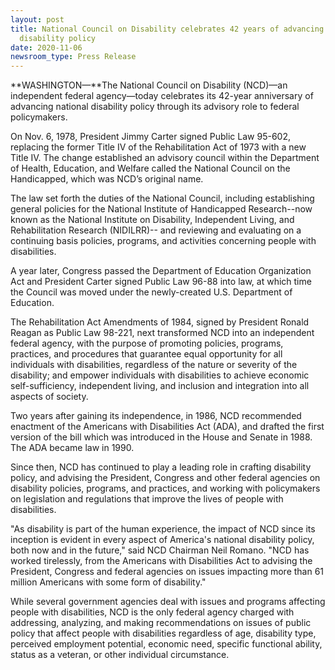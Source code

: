```yaml
---
layout: post
title: National Council on Disability celebrates 42 years of advancing national
  disability policy
date: 2020-11-06
newsroom_type: Press Release
---
```

**WASHINGTON—**The National Council on Disability (NCD)—an independent federal agency—today celebrates its 42-year anniversary of advancing national disability policy through its advisory role to federal policymakers.

On Nov. 6, 1978, President Jimmy Carter signed Public Law 95-602, replacing the former Title IV of the Rehabilitation Act of 1973 with a new Title IV. The change established an advisory council within the Department of Health, Education, and Welfare called the National Council on the Handicapped, which was NCD’s original name.

The law set forth the duties of the National Council, including establishing general policies for the National Institute of Handicapped Research--now known as the National Institute on Disability, Independent Living, and Rehabilitation Research (NIDILRR)-- and reviewing and evaluating on a continuing basis policies, programs, and activities concerning people with disabilities.

A year later, Congress passed the Department of Education Organization Act and President Carter signed Public Law 96-88 into law, at which time the Council was moved under the newly-created U.S. Department of Education.

The Rehabilitation Act Amendments of 1984, signed by President Ronald Reagan as Public Law 98-221, next transformed NCD into an independent federal agency, with the purpose of promoting policies, programs, practices, and procedures that guarantee equal opportunity for all individuals with disabilities, regardless of the nature or severity of the disability; and empower individuals with disabilities to achieve economic self-sufficiency, independent living, and inclusion and integration into all aspects of society.

Two years after gaining its independence, in 1986, NCD recommended enactment of the Americans with Disabilities Act (ADA), and drafted the first version of the bill which was introduced in the House and Senate in 1988. The ADA became law in 1990.

Since then, NCD has continued to play a leading role in crafting disability policy, and advising the President, Congress and other federal agencies on disability policies, programs, and practices, and working with policymakers on legislation and regulations that improve the lives of people with disabilities.

"As disability is part of the human experience, the impact of NCD since its inception is evident in every aspect of America's national disability policy, both now and in the future," said NCD Chairman Neil Romano. "NCD has worked tirelessly, from the Americans with Disabilities Act to advising the President, Congress and federal agencies on issues impacting more than 61 million Americans with some form of disability."

While several government agencies deal with issues and programs affecting people with disabilities, NCD is the only federal agency charged with addressing, analyzing, and making recommendations on issues of public policy that affect people with disabilities regardless of age, disability type, perceived employment potential, economic need, specific functional ability, status as a veteran, or other individual circumstance.